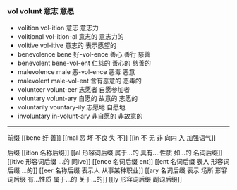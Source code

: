### vol volunt 意志 意愿

- volition vol-ition  意志 意志力
- volitional vol-ition-al 意志的 意志力的
- volitive vol-itive 意志的 表示愿望的
- benevolence bene 好-vol-ence  善心 善行 慈善 
- benevolent bene-vol-ent 仁慈的 善心的 慈善的
- malevolence male 恶-vol-ence 恶毒  恶意
- malevolent male-vol-ent 含有恶意的  恶毒的
- volunteer volunt-eer 志愿者 自愿参加者
- voluntary volunt-ary 自愿的 故意的 志愿的
- voluntarily vountary-ily  志愿地 自愿地
- involuntary in-volunt-ary 非自愿的  非故意的

---
前缀
[[bene  好 善]]
[[mal  恶 坏 不良 失 不]]
[[in 不 无 非  向内 入 加强语气]]

后缀
[[ition 名称后缀]]
[[al 形容词后缀   属于...的  具有....性质  如...的   名词后缀]]
[[itive 形容词后缀  ...的 同ive]]
[[ence 名词后缀  ent]]
[[ent 名词后缀  表人 形容词后缀 ...的]]
[[eer 名称后缀 表示人 从事某种职业]]
[[ary 名词后缀 表示 场所  形容词后缀 有...性质 属于...的 关于...的]]
[[ly  形容词后缀 副词后缀]]